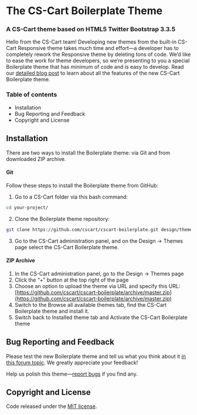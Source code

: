 # The CS-Cart Boilerplate Theme
### A CS-Cart theme based on HTML5 Twitter Bootstrap 3.3.5

Hello from the CS-Cart team!
Developing new themes from the built-in CS-Cart Responsive theme takes much time and effort—a developer has to completely rework the Responsive theme by deleting tons of code.
We’d like to ease the work for theme developers, so we’re presenting to you a special Boilerplate theme that has minimum of code and is easy to develop.
Read our [detailed blog post](http://blog.cs-cart.com/2015/12/25/cs-cart-boilerplate-theme-minimum-of-code-maximum-of-flexibility/) to learn about all the features of the new CS-Cart Boilerplate theme.

### Table of contents

* Installation
* Bug Reporting and Feedback
* Copyright and License


## Installation
There are two ways to install the Boilerplate theme: via Git and from downloaded ZIP archive.
#### Git
Follow these steps to install the Boilerplate theme from GitHub:

1. Go to a CS-Cart folder via this bash command:
  ```bash
  cd your-project/
  ```

2. Clone the Boilerplate theme repository:
  ```bash
  git clone https://github.com/cscart/cscart-boilerplate.git design/themes/boilerplate
  ```

3. Go to the CS-Cart administration panel, and on the Design → Themes page select the CS-Cart Boilerplate theme.

#### ZIP Archive
1. In the CS-Cart administration panel, go to the Design → Themes page
2. Click the “+” button at the top right of the page
3. Choose an option to upload the theme via URL and specify this URL: [https://github.com/cscart/cscart-boilerplate/archive/master.zip](https://github.com/cscart/cscart-boilerplate/archive/master.zip)
4. Switch to the Browse all available themes tab, find the CS-Cart Boilerplate theme and install it.
5. Switch back to Installed theme tab and Activate the CS-Cart Boilerplate theme

## Bug Reporting and Feedback
Please test the new Boilerplate theme and tell us what you think about it [in this forum topic](http://forum.cs-cart.com/topic/43024-the-cs-cart-boilerplate-theme-for-developers-minimum-of-code-maximum-of-flexibility/). We greatly appreciate your feedback!

Help us polish this theme—[report bugs](https://github.com/cscart/cscart-boilerplate/issues) if you find any.

## Copyright and License
Code released under the [MIT license](https://github.com/cscart/lithe/blob/master/LICENSE).

